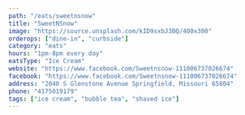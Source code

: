 ```yaml
---
path: "/eats/sweetnsnow"
title: "SweetNSnow"
image: "https://source.unsplash.com/kID9sxbJ3BQ/400x300"
orderops: ["dine-in", "curbside"]
category: "eats"
hours: "1pm-8pm every day"
eatsType: "Ice Cream"
website: "https://www.facebook.com/Sweetnsnow-111006737026674"
facebook: "https://www.facebook.com/Sweetnsnow-111006737026674"
address: "2040 S Glenstone Avenue Springfield, Missouri 65804"
phone: "4175019179"
tags: ["ice cream", "bubble tea", "shaved ice"]
---
```

